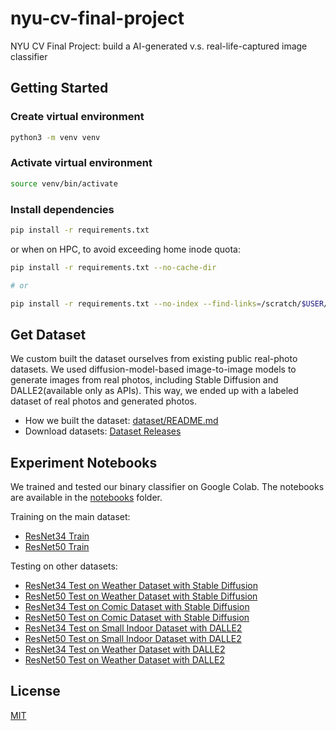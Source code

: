 # nyu-cv-final-project

NYU CV Final Project: build a AI-generated v.s. real-life-captured image classifier

## Getting Started

### Create virtual environment

```bash
python3 -m venv venv
```

### Activate virtual environment

```bash
source venv/bin/activate
```

### Install dependencies

```bash
pip install -r requirements.txt
```

or when on HPC, to avoid exceeding home inode quota:

```bash
pip install -r requirements.txt --no-cache-dir

# or

pip install -r requirements.txt --no-index --find-links=/scratch/$USER/pip_cache
```

## Get Dataset

We custom built the dataset ourselves from existing public real-photo datasets. We used diffusion-model-based image-to-image models to generate images from real photos, including Stable Diffusion and DALLE2(available only as APIs). This way, we ended up with a labeled dataset of real photos and generated photos.

-   How we built the dataset: [dataset/README.md](dataset/README.md)
-   Download datasets: [Dataset Releases](https://github.com/dizys/nyu-cv-final-project/releases/tag/dataset)

## Experiment Notebooks

We trained and tested our binary classifier on Google Colab. The notebooks are available in the [notebooks](notebooks) folder.

Training on the main dataset:

-   [ResNet34 Train](notebooks/fastai_resnet34_train.ipynb)
-   [ResNet50 Train](notebooks/fastai_resnet50_train.ipynb)

Testing on other datasets:

-   [ResNet34 Test on Weather Dataset with Stable Diffusion](notebooks/fastai_resnet34_test_weather.ipynb)
-   [ResNet50 Test on Weather Dataset with Stable Diffusion](notebooks/fastai_resnet50_test_weather.ipynb)
-   [ResNet34 Test on Comic Dataset with Stable Diffusion](notebooks/fastai_resnet34_test_comic.ipynb)
-   [ResNet50 Test on Comic Dataset with Stable Diffusion](notebooks/fastai_resnet50_test_comic.ipynb)
-   [ResNet34 Test on Small Indoor Dataset with DALLE2](notebooks/fastai_resnet34_test_dalle2_small_indoor.ipynb)
-   [ResNet50 Test on Small Indoor Dataset with DALLE2](notebooks/fastai_resnet50_test_dalle2_small_indoor.ipynb)
-   [ResNet34 Test on Weather Dataset with DALLE2](notebooks/fastai_resnet34_test_dalle2_weather.ipynb)
-   [ResNet50 Test on Weather Dataset with DALLE2](notebooks/fastai_resnet50_test_dalle2_weather.ipynb)

## License

[MIT](LICENSE)
